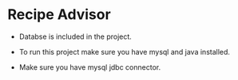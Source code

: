 # Recipe Advisor

- Databse is included in the project.

- To run this project make sure you have mysql and java installed.

- Make sure you have mysql jdbc connector.
